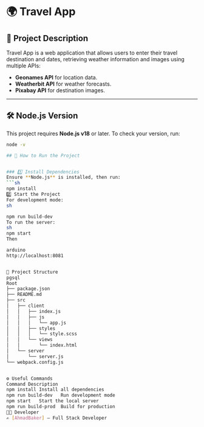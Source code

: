 # 🌍 Travel App

## 📌 Project Description  
Travel App is a web application that allows users to enter their travel destination and dates, retrieving weather information and images using multiple APIs:  
- **Geonames API** for location data.  
- **Weatherbit API** for weather forecasts.  
- **Pixabay API** for destination images.  

---

## 🛠 Node.js Version  
This project requires **Node.js v18** or later. To check your version, run:  
```sh
node -v

## 🚀 How to Run the Project  


### 1️⃣ Install Dependencies  
Ensure **Node.js** is installed, then run:  
```sh
npm install
2️⃣ Start the Project
For development mode:
sh

npm run build-dev
To run the server:
sh
npm start
Then 

arduino
http://localhost:8081


📂 Project Structure
pgsql
Root
├── package.json
├── README.md
├── src
│   ├── client
│   │   ├── index.js
│   │   ├── js
│   │   │   └── app.js
│   │   ├── styles
│   │   │   └── style.scss
│   │   └── views
│   │       └── index.html 
│   └── server
│       └── server.js
└── webpack.config.js  


⚙ Useful Commands
Command	Description
npm install	Install all dependencies
npm run build-dev	Run development mode
npm start	Start the local server
npm run build-prod	Build for production
👨‍💻 Developer
✍ [AhmadBaker] – Full Stack Developer

